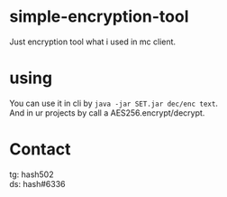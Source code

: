 # simple-encryption-tool
Just encryption tool what i used in mc client.

# using
You can use it in cli by `java -jar SET.jar dec/enc text`.\
And in ur projects by call a AES256.encrypt/decrypt.

# Contact
tg: hash502\
ds: hash#6336
